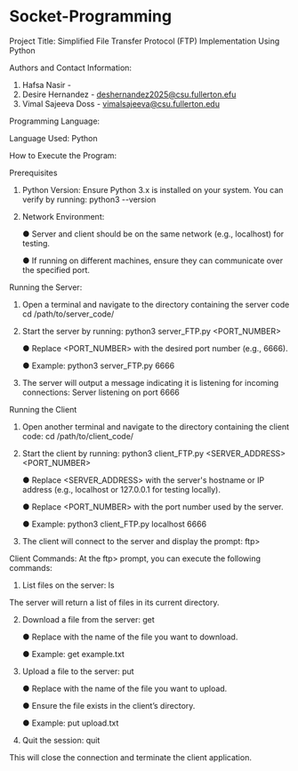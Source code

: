 # Socket-Programming

Project Title: Simplified File Transfer Protocol (FTP) Implementation Using Python


Authors and Contact Information:

1. Hafsa Nasir -
2. Desire Hernandez - deshernandez2025@csu.fullerton.efu
3. Vimal Sajeeva Doss - vimalsajeeva@csu.fullerton.edu


Programming Language:

Language Used: Python 


How to Execute the Program:

Prerequisites
1. Python Version: Ensure Python 3.x is installed on your system. You can verify by running:
python3 --version

2. Network Environment:

   ● Server and client should be on the same network (e.g., localhost) for testing.

   ● If running on different machines, ensure they can communicate over the specified
port.

Running the Server:
1. Open a terminal and navigate to the directory containing the server code
cd /path/to/server_code/

2. Start the server by running:
python3 server_FTP.py <PORT_NUMBER>

   ● Replace <PORT_NUMBER> with the desired port number (e.g., 6666).

   ● Example: python3 server_FTP.py 6666

4. The server will output a message indicating it is listening for incoming connections:
Server listening on port 6666

Running the Client
1. Open another terminal and navigate to the directory containing the client code:
cd /path/to/client_code/

2. Start the client by running:
python3 client_FTP.py <SERVER_ADDRESS> <PORT_NUMBER>

   ● Replace <SERVER_ADDRESS> with the server's hostname or IP address (e.g., localhost or 127.0.0.1 for testing locally).

   ● Replace <PORT_NUMBER> with the port number used by the server.

   ● Example: python3 client_FTP.py localhost 6666

4. The client will connect to the server and display the prompt: ftp>

Client Commands:
At the ftp> prompt, you can execute the following commands: 

1. List files on the server:
ls

The server will return a list of files in its current directory.

2. Download a file from the server:
get <FILENAME>

   ● Replace <FILENAME> with the name of the file you want to download.

   ● Example: get example.txt

4. Upload a file to the server:
put <FILENAME>

   ● Replace <FILENAME> with the name of the file you want to upload.

   ● Ensure the file exists in the client’s directory.

   ● Example: put upload.txt

5. Quit the session: quit

This will close the connection and terminate the client application.
